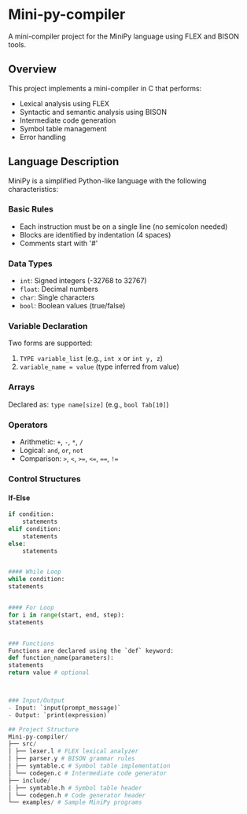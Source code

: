 # Mini-py-compiler

A mini-compiler project for the MiniPy language using FLEX and BISON tools.

## Overview

This project implements a mini-compiler in C that performs:
- Lexical analysis using FLEX
- Syntactic and semantic analysis using BISON
- Intermediate code generation
- Symbol table management
- Error handling

## Language Description

MiniPy is a simplified Python-like language with the following characteristics:

### Basic Rules
- Each instruction must be on a single line (no semicolon needed)
- Blocks are identified by indentation (4 spaces)
- Comments start with '#'

### Data Types
- `int`: Signed integers (-32768 to 32767)
- `float`: Decimal numbers
- `char`: Single characters
- `bool`: Boolean values (true/false)

### Variable Declaration
Two forms are supported:
1. `TYPE variable_list` (e.g., `int x` or `int y, z`)
2. `variable_name = value` (type inferred from value)

### Arrays
Declared as: `type name[size]` (e.g., `bool Tab[10]`)

### Operators
- Arithmetic: `+`, `-`, `*`, `/`
- Logical: `and`, `or`, `not`
- Comparison: `>`, `<`, `>=`, `<=`, `==`, `!=`

### Control Structures

#### If-Else
```python
if condition:
    statements
elif condition:
    statements
else:
    statements


#### While Loop
while condition:
statements


#### For Loop
for i in range(start, end, step):
statements


### Functions
Functions are declared using the `def` keyword:
def function_name(parameters):
statements
return value # optional



### Input/Output
- Input: `input(prompt_message)`
- Output: `print(expression)`

## Project Structure
Mini-py-compiler/
├── src/
│ ├── lexer.l # FLEX lexical analyzer
│ ├── parser.y # BISON grammar rules
│ ├── symtable.c # Symbol table implementation
│ └── codegen.c # Intermediate code generator
├── include/
│ ├── symtable.h # Symbol table header
│ └── codegen.h # Code generator header
└── examples/ # Sample MiniPy programs

